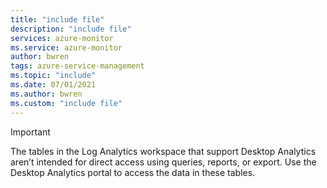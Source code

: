 ```yaml
---
title: "include file" 
description: "include file" 
services: azure-monitor
ms.service: azure-monitor
author: bwren
tags: azure-service-management
ms.topic: "include"
ms.date: 07/01/2021
ms.author: bwren
ms.custom: "include file"
---
```


> [!IMPORTANT]
> The tables in the Log Analytics workspace that support Desktop Analytics aren’t intended for direct access using queries, reports, or export. Use the Desktop Analytics portal to access the data in these tables.